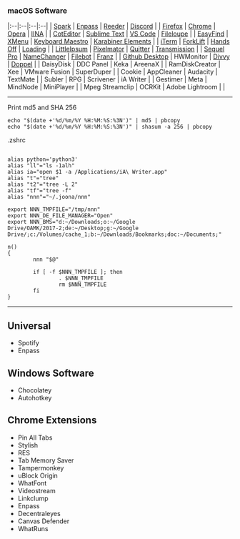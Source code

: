 
### macOS Software

|:--|:--|:--|:--|
| [Spark](https://sparkmailapp.com/) | [Enpass](https://www.enpass.io/) 
| [Reeder](http://reederapp.com/) | [Discord](https://discordapp.com/) |
| [Firefox](https://www.mozilla.org/en-US/firefox/new/) | 
[Chrome](https://www.google.com/chrome/browser/desktop/index.html) | 
[Opera](http://www.opera.com/) | 
[IINA](https://github.com/lhc70000/iina) |
| [CotEditor](https://coteditor.com/) | [Sublime 
Text](https://www.sublimetext.com/) | [VS 
Code](https://code.visualstudio.com/) | 
[Fileloupe](https://www.fileloupe.com/) |
| [EasyFind](http://www.devontechnologies.com/products/freeware.html) | 
[XMenu](http://www.devontechnologies.com/products/freeware.html) | 
[Keyboard Maestro](https://www.keyboardmaestro.com/main/) | [Karabiner 
Elements](https://github.com/tekezo/Karabiner-Elements) |
| [iTerm](https://www.iterm2.com/) | 
[ForkLift](http://www.binarynights.com/forklift/) | [Hands 
Off](https://www.oneperiodic.com/products/handsoff/) | 
[Loading](http://bonzaiapps.com/en/loading/) |
| [LittleIpsum](http://dustinsenos.com/littleIpsum) | 
[Pixelmator](http://www.pixelmator.com/pro/) | 
[Quitter](http://marco.org/appcasts/Quitter.zip) | 
[Transmission](https://transmissionbt.com/) |
| [Sequel Pro](https://www.sequelpro.com/) | 
[NameChanger](https://mrrsoftware.com/namechanger/) | 
[Filebot](https://www.filebot.net/) | [Franz](http://meetfranz.com/) |
| [Github Desktop](https://desktop.github.com/) | HWMonitor | 
[Divvy](http://mizage.com/divvy/) | 
[Doppel](https://www.meyersapps.uk/doppel/) |
| DaisyDisk | DDC Panel | Keka | AreenaX |
| RamDiskCreator | Xee | VMware Fusion | SuperDuper |
| Cookie | AppCleaner | Audacity | TextMate |
| Subler | RPG | Scrivener | iA Writer |
| Gestimer | Meta | MindNode | MiniPlayer |
| Mpeg Streamclip | OCRKit | Adobe Lightroom |  |

***

Print md5 and SHA 256

```
echo "$(date +'%d/%m/%Y %H:%M:%S:%3N')" | md5 | pbcopy
echo "$(date +'%d/%m/%Y %H:%M:%S:%3N')" | shasum -a 256 | pbcopy
```

.zshrc

```

alias python='python3'
alias "ll"="ls -1alh"
alias ia="open $1 -a /Applications/iA\ Writer.app"
alias "t"="tree"
alias "t2"="tree -L 2"
alias "tf"="tree -f"
alias "nnn"="~/.joona/nnn"

export NNN_TMPFILE="/tmp/nnn"
export NNN_DE_FILE_MANAGER="Open"
export NNN_BMS="d:~/Downloads;o:~/Google 
Drive/OAMK/2017-2;de:~/Desktop;g:~/Google 
Drive/;c:/Volumes/cache_1;b:~/Downloads/Bookmarks;doc:~/Documents;"

n()
{
        nnn "$@"

        if [ -f $NNN_TMPFILE ]; then
                . $NNN_TMPFILE
                rm $NNN_TMPFILE
        fi
}

```

***

## Universal

- Spotify
- Enpass

## Windows Software

- Chocolatey
- Autohotkey

## Chrome Extensions

- Pin All Tabs
- Stylish
- RES
- Tab Memory Saver
- Tampermonkey
- uBlock Origin
- WhatFont
- Videostream
- Linkclump
- Enpass
- Decentraleyes
- Canvas Defender
- WhatRuns

